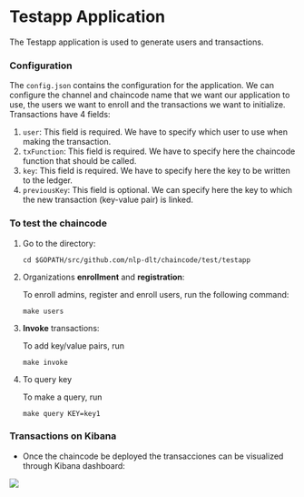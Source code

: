 # Testapp Application
The Testapp application is used to generate users and transactions.

### Configuration
The `config.json` contains the configuration for the application. We can configure the channel and chaincode name that we want our application to use, the users we want to enroll and the transactions we want to initialize. Transactions have 4 fields:
1. `user`: This field is required. We have to specify which user to use when making the transaction.
2. `txFunction`: This field is required. We have to specify here the chaincode function that should be called.
3. `key`: This field is required. We have to specify here the key to be written to the ledger.
4. `previousKey`: This field is optional. We can specify here the key to which the new transaction (key-value pair) is linked.

### To test the chaincode

1. Go to the directory:
    
    ```
    cd $GOPATH/src/github.com/nlp-dlt/chaincode/test/testapp
    ```

2. Organizations **enrollment** and **registration**:

    To enroll admins, register and enroll users, run the following command:

    ```
    make users
    ```

3. **Invoke** transactions:

    To add key/value pairs, run

    ```
    make invoke
    ```

4. To query key
    
    To make a query, run

    ```
    make query KEY=key1
    ```

### Transactions on Kibana
- Once the chaincode be deployed the transacciones can be visualized through Kibana dashboard:

<img src="https://github.com/sfl0r3nz05/NLP-DLT/blob/sentencelvl/documentation/images/Kibana.png">